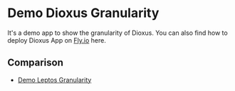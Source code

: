 # Demo Dioxus Granularity

It's a demo app to show the granularity of Dioxus. You can also find how to deploy Dioxus App on [Fly.io](https://fly.io) here.

## Comparison

- [Demo Leptos Granularity](https://github.com/dandelion-huang/demo-leptos-granularity)
